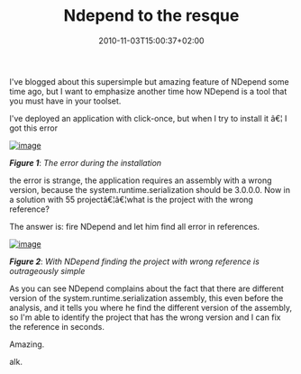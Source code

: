 ﻿---
title: "Ndepend to the resque"
description: ""
date: 2010-11-03T15:00:37+02:00
draft: false
tags: [NDepend]
categories: [NET framework]
---
I've blogged about this supersimple but amazing feature of NDepend some time ago, but I want to emphasize another time how NDepend is a tool that you must have in your toolset.

I've deployed an application with click-once, but when I try to install it â€¦ I got this error

[![image](https://www.codewrecks.com/blog/wp-content/uploads/2010/11/image_thumb2.png "image")](https://www.codewrecks.com/blog/wp-content/uploads/2010/11/image2.png)

 ***Figure 1***: *The error during the installation*

the error is strange, the application requires an assembly with a wrong version, because the system.runtime.serialization should be 3.0.0.0. Now in a solution with 55 projectâ€¦â€¦what is the project with the wrong reference?

The answer is: fire NDepend and let him find all error in references.

[![image](https://www.codewrecks.com/blog/wp-content/uploads/2010/11/image_thumb3.png "image")](https://www.codewrecks.com/blog/wp-content/uploads/2010/11/image3.png)

 ***Figure 2***: *With NDepend finding the project with wrong reference is outrageously simple*

As you can see NDepend complains about the fact that there are different version of the system.runtime.serialization assembly, this even before the analysis, and it tells you where he find the different version of the assembly, so I'm able to identify the project that has the wrong version and I can fix the reference in seconds.

Amazing.

alk.

